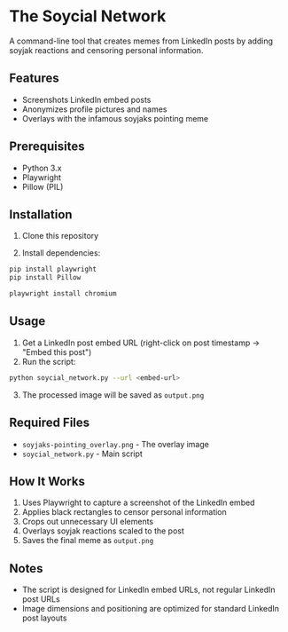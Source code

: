 # The Soycial Network

A command-line tool that creates memes from LinkedIn posts by adding soyjak reactions and censoring personal information.

## Features
- Screenshots LinkedIn embed posts
- Anonymizes profile pictures and names
- Overlays with the infamous soyjaks pointing meme

## Prerequisites
- Python 3.x
- Playwright
- Pillow (PIL)

## Installation
1. Clone this repository

2. Install dependencies:

```bash
pip install playwright
pip install Pillow

playwright install chromium
```


## Usage
1. Get a LinkedIn post embed URL (right-click on post timestamp → "Embed this post")
2. Run the script:
```bash
python soycial_network.py --url <embed-url>
```


3. The processed image will be saved as `output.png`

## Required Files
- `soyjaks-pointing_overlay.png` - The overlay image
- `soycial_network.py` - Main script

## How It Works
1. Uses Playwright to capture a screenshot of the LinkedIn embed
2. Applies black rectangles to censor personal information
3. Crops out unnecessary UI elements
4. Overlays soyjak reactions scaled to the post
5. Saves the final meme as `output.png`

## Notes
- The script is designed for LinkedIn embed URLs, not regular LinkedIn post URLs
- Image dimensions and positioning are optimized for standard LinkedIn post layouts
